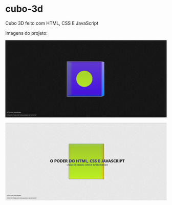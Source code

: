 # cubo-3d

Cubo 3D feito com HTML, CSS E JavaScript

Imagens do projeto:

![Imagem 1](img/img-cubo-3d.png)

![Imagem 2](img/img2-cubo-3d.png)
